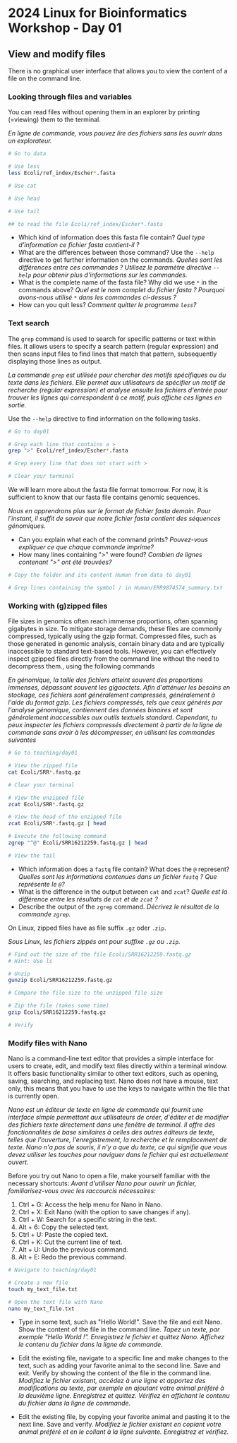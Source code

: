 # 2024 Linux for Bioinformatics Workshop - Day 01

## View and modify files
There is no graphical user interface that allows you to view the content of a file on the command line.

### Looking through files and variables
You can read files without opening them in an explorer by printing (=viewing) them to the terminal. 

_En ligne de commande, vous pouvez lire des fichiers sans les ouvrir dans un explorateur._

``` bash
# Go to data

# Use less
less Ecoli/ref_index/Escher*.fasta

# Use cat

# Use head

# Use tail

## to read the file Ecoli/ref_index/Escher*.fasta

```

* Which kind of information does this fasta file contain? _Quel type d'information ce fichier fasta contient-il ?_
* What are the differences between those command? Use the ```--help``` directive to get further information on the commands. _Quelles sont les différences entre ces commandes ? Utilisez le paramètre directive ```--help``` pour obtenir plus d'informations sur les commandes._
* What is the complete name of the fasta file? Why did we use ```*``` in the commands above? _Quel est le nom complet du fichier fasta ? Pourquoi avons-nous utilisé ```*``` dans les commandes ci-dessus ?_
* How can you quit less? _Comment quitter le programme `less`?_

### Text search
The `grep` command is used to search for specific patterns or text within files. It allows users to specify a search pattern (regular expression) and then scans input files to find lines that match that pattern, subsequently displaying those lines as output. 

_La commande `grep` est utilisée pour chercher des motifs spécifiques ou du texte dans les fichiers. Elle permet aux utilisateurs de spécifier un motif de recherche (regular expression) et analyse ensuite les fichiers d'entrée pour trouver les lignes qui correspondent à ce motif, puis affiche ces lignes en sortie._

Use the `--help` directive to find information on the following tasks.

```bash
# Go to day01

# Grep each line that contains a >
grep ">" Ecoli/ref_index/Escher*.fasta

# Grep every line that does not start with >

# Clear your terminal 

```

We will learn more about the fasta file format tomorrow. For now, it is sufficient to know that our fasta file contains genomic sequences.

_Nous en apprendrons plus sur le format de fichier fasta demain. Pour l'instant, il suffit de savoir que notre fichier fasta contient des séquences génomiques._

* Can you explain what each of the command prints? _Pouvez-vous expliquer ce que chaque commande imprime?_
* How many lines containing ">" were found? _Combien de lignes contenant ">" ont été trouvées?_

```bash
# Copy the folder and its content Human from data to day01

# Grep lines containing the symbol / in Human/ERR9874574_summary.txt

```


### Working with (g)zipped files
File sizes in genomics often reach immense proportions, often spanning gigabytes in size. To mitigate storage demands, these files are commonly compressed, typically using the gzip format. Compressed files, such as those generated in genomic analysis, contain binary data and are typically inaccessible to standard text-based tools. However, you can effectively inspect gzipped files directly from the command line without the need to decompress them., using the following commands

_En génomique, la taille des fichiers atteint souvent des proportions immenses, dépassant souvent les gigaoctets. Afin d'atténuer les besoins en stockage, ces fichiers sont généralement compressés, généralement à l'aide du format gzip. Les fichiers compressés, tels que ceux générés par l'analyse génomique, contiennent des données binaires et sont généralement inaccessibles aux outils textuels standard. Cependant, tu peux inspecter les fichiers compressés directement à partir de la ligne de commande sans avoir à les décompresser, en utilisant les commandes suivantes_

```bash
# Go to teaching/day01

# View the zipped file
cat Ecoli/SRR*.fastq.gz

# Clear your terminal

# View the unzipped file
zcat Ecoli/SRR*.fastq.gz 

# View the head of the unzipped file
zcat Ecoli/SRR*.fastq.gz | head

# Execute the following command
zgrep "^@" Ecoli/SRR16212259.fastq.gz | head

# View the tail

```
* Which information does a `fastq` file contain? What does the `@` represent? _Quelles sont les informations contenues dans un fichier `fastq` ? Que représente le `@`?_
* What is the difference in the output between `cat` and `zcat`? _Quelle est la différence entre les résultats de `cat` et de `zcat` ?_
* Describe the output of the `zgrep` command. _Décrivez le résultat de la commande `zgrep`._

On Linux, zipped files have as file suffix `.gz` oder `.zip`.

_Sous Linux, les fichiers zippés ont pour suffixe `.gz` ou `.zip`._

```bash
# Find out the size of the file Ecoli/SRR16212259.fastq.gz
# Hint: Use ls

# Unzip
gunzip Ecoli/SRR16212259.fastq.gz

# Compare the file size to the unzipped file size

# Zip the file (takes some time)
gzip Ecoli/SRR16212259.fastq.gz

# Verify

```


### Modify files with Nano
Nano is a command-line text editor that provides a simple interface for users to create, edit, and modify text files directly within a terminal window. It offers basic functionality similar to other text editors, such as opening, saving, searching, and replacing text. Nano does not have a mouse, text only, this means that you have to use the keys to navigate within the file that is currently open.

_Nano est un éditeur de texte en ligne de commande qui fournit une interface simple permettant aux utilisateurs de créer, d'éditer et de modifier des fichiers texte directement dans une fenêtre de terminal. Il offre des fonctionnalités de base similaires à celles des autres éditeurs de texte, telles que l'ouverture, l'enregistrement, la recherche et le remplacement de texte. Nano n'a pas de souris, il n'y a que du texte, ce qui signifie que vous devez utiliser les touches pour naviguer dans le fichier qui est actuellement ouvert._

Before you try out Nano to open a file, make yourself familiar with the necessary shortcuts:
_Avant d'utiliser Nano pour ouvrir un fichier, familiarisez-vous avec les raccourcis nécessaires:_

1. Ctrl + G: Access the help menu for Nano in Nano.
2. Ctrl + X: Exit Nano (with the option to save changes if any).
4. Ctrl + W: Search for a specific string in the text.
5. Alt + 6: Copy the selected text.
6. Ctrl + U: Paste the copied text.
7. Ctrl + K: Cut the current line of text.
8. Alt + U: Undo the previous command.
9. Alt + E: Redo the previous command.


```bash
# Navigate to teaching/day01

# Create a new file
touch my_text_file.txt

# Open the text file with Nano
nano my_text_file.txt
```


* Type in some text, such as "Hello World!". Save the file and exit Nano. Show the content of the file in the command line. _Tapez un texte, par exemple "Hello World !". Enregistrez le fichier et quittez Nano. Affichez le contenu du fichier dans la ligne de commande._

* Edit the existing file, navigate to a specific line and make changes to the text, such as adding your favorite animal to the second line. Save and exit. Verify by showing the content of the file in the command line. _Modifiez le fichier existant, accédez à une ligne et apportez des modifications au texte, par exemple en ajoutant votre animal préféré à la deuxième ligne. Enregistrez et quittez. Vérifiez en affichant le contenu du fichier dans la ligne de commande._

* Edit the existing file, by copying your favorite animal and pasting it to the next line. Save and verify. _Modifiez le fichier existant en copiant votre animal préféré et en le collant à la ligne suivante. Enregistrez et vérifiez._